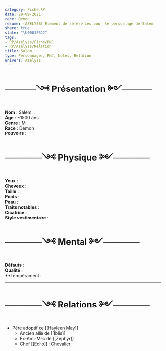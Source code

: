 ```yaml
---
category: Fiche RP
date: 29-09-2021
race: Démon
resume: (AZELYSS) Élement de références pour le personnage de Salem
share: true
state: "\U0001F5D2️"
tags:
- RP/Azelyss/Fiche/PNJ
- RP/Azelyss/Relation
title: Salem
type: Personnages, PNJ, Notes, Relation
univers: Azelyss
---
```


# ─────༺ Présentation ༻─────  
**Nom** : Salem  
**Âge** : ~1500 ans  
**Genre** : M  
**Race** : Démon   
**Pouvoirs** :   
  
# ──────༺ Physique ༻──────  
**Yeux** :   
**Cheveux** :   
**Taille** :   
**Poids** :   
**Peau** :   
**Traits notables** :   
**Cicatrice** :   
**Style vestimentaire** :   
  
  
# ──────༺ Mental ༻──────  
**Défauts** :  
**Qualité** :   
**Tempérament :  
  
  
---  
# ──────༺ Relations ༻──────  
- Père adoptif de [[Hayleen May]]  
  - Ancien allié de [[Iblis]]  
  - Ex-Ami-Mec de [[Zéphyr]]  
  - Chef [[Echo]] : Chevalier